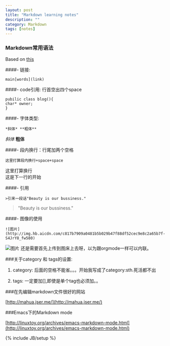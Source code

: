 ```yaml
---
layout: post
title: "Markdown learning notes"
description: ""
category: Markdown
tags: [notes]
---
```

### Markdown常用语法

Based on [this](http://www.ituring.com.cn/article/23)

####- 链接:     
    

    main[words](link)

####- code引用: 行首空出四个space 
  

    pubilic class blog(){
    char* owner;
    }

####- 字体类型: 
 
    
    *斜体* **粗体**

 *斜体*   **粗体**
 
####- 段内换行：行尾加两个空格


    这里打算段内换行+space+space  

这里打算换行  
这是下一行的开始

####- 引用


    >引来一段话"Beauty is our bussiness."

>"Beauty is our bussiness."

####- 图像的使用


    
    ![图片](http://img.hb.aicdn.com/c817b7909a0481b5b029b47f88df52cec9e8c2a65b7f-S4JrY8_fw580)


![图片](http://img.hb.aicdn.com/c817b7909a0481b5b029b47f88df52cec9e8c2a65b7f-S4JrY8_fw580)
还是需要首先上传到图床上去呀，以为跟orgmode一样可以内联。


 
###关于category 和 tags的设置:

   1. category: 后面的空格不能省。。。开始我写成了category:sth.死活都不出

   2. tags: 一定要加[],即使是单个tag也必须加。。


###在先编辑markdown文件很好的网站

[http://mahua.jser.me/](http://mahua.jser.me/)


###Emacs下的Markdown mode

[http://linuxtoy.org/archives/emacs-markdown-mode.html](http://linuxtoy.org/archives/emacs-markdown-mode.html) 

{% include JB/setup %}
